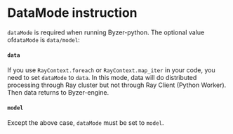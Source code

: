 # DataMode instruction

`dataMode` is required when running Byzer-python. The optional value of`dataMode` is `data/model`:

#### `data`

If you use `RayContext.foreach` or `RayContext.map_iter` in your code, you need to set `dataMode` to `data`. In this mode, data will  do distributed processing through Ray cluster but not through Ray Client (Python Worker). Then data returns to Byzer-engine.

#### `model`

Except the above case, `dataMode` must be set to `model`.
